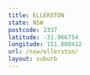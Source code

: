 ```yaml
---
title: ELLERSTON
state: NSW
postcode: 2337
latitude: -31.966754
longitude: 151.080412
url: /nsw/ellerston/
layout: suburb
---
```

